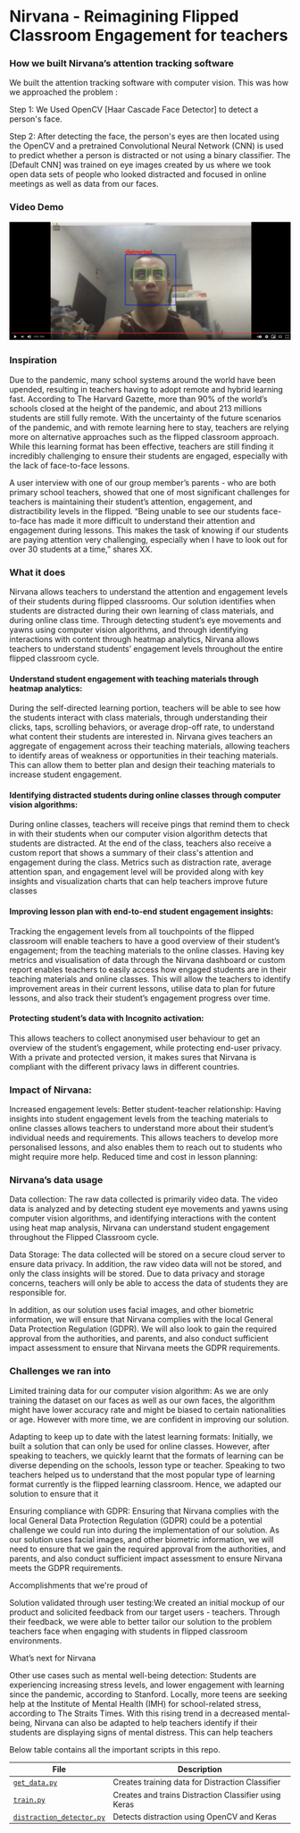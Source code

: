 # Nirvana - Reimagining Flipped Classroom Engagement for teachers

### How we built Nirvana’s attention tracking software

We built the attention tracking software with computer vision. This was how we approached the problem : 

Step 1: We Used OpenCV [Haar Cascade Face Detector] to detect a person's face.

Step 2: After detecting the face, the person's eyes are then located using the OpenCV and a pretrained Convolutional Neural Network (CNN) is used to predict whether a person is distracted or not using a binary classifier. The [Default CNN] was trained on eye images created by us where we took open data sets of people who looked distracted and focused in online meetings as well as data from our faces.

### Video Demo
[![Everything Is AWESOME](additional/demo.png)](https://youtu.be/SJ1-PvWhSbc "Everything Is AWESOME")



### Inspiration
Due to the pandemic, many school systems around the world have been upended, resulting in teachers having to adopt remote and hybrid learning fast. According to The Harvard Gazette, more than 90% of the world’s schools closed at the height of the pandemic, and about 213 millions students are still fully remote. With the uncertainty of the future scenarios of the pandemic, and with remote learning here to stay, teachers are relying more on alternative approaches such as the flipped classroom approach. While this learning format has been effective, teachers are still finding it incredibly challenging to ensure their students are engaged, especially with the lack of face-to-face lessons. 

A user interview with one of our group member’s parents - who are both primary school teachers, showed that one of most significant challenges for teachers is maintaining their student’s attention, engagement, and distractibility levels in the flipped. “Being unable to see our students face-to-face has made it more difficult to understand their attention and engagement during lessons. This makes the task of knowing if our students are paying attention very challenging, especially when I have to look out for over 30 students at a time,” shares XX. 




### What it does 
Nirvana allows teachers to understand the attention and engagement levels of their students during flipped classrooms. Our solution identifies when students are distracted during their own learning of class materials, and during online class time. Through detecting student’s eye movements and yawns using computer vision algorithms, and through identifying interactions with content through heatmap analytics, Nirvana allows teachers to understand students’ engagement levels throughout the entire flipped classroom cycle. 

#### Understand student engagement with teaching materials through heatmap analytics:

 During the self-directed learning portion, teachers will be able to see how the students interact with class materials, through understanding their clicks, taps, scrolling behaviors, or average drop-off rate, to understand what content their students are interested in. Nirvana gives teachers an aggregate of engagement across their teaching materials, allowing teachers to identify areas of weakness or opportunities in their teaching materials. This can allow them to better plan and design their teaching materials to increase student engagement. 

#### Identifying distracted students during online classes through computer vision algorithms: 

During online classes, teachers will receive pings that remind them to check in with their students when our computer vision algorithm detects that students are distracted. At the end of the class, teachers also receive a custom report that shows a summary of their class's attention and engagement during the class. Metrics such as distraction rate, average attention span, and engagement level will be provided along with key insights and visualization charts that can help teachers improve future classes

#### Improving lesson plan with end-to-end student engagement insights: 

Tracking the engagement levels from all touchpoints of the flipped classroom will enable teachers to have a good overview of their student’s engagement; from the teaching materials to the online classes. Having key metrics and visualisation of data through the Nirvana dashboard or custom report enables teachers to easily access how engaged students are in their teaching materials and online classes. This will allow the teachers to identify improvement areas in their current lessons, utilise data to plan for future lessons, and also track their student’s engagement progress over time. 

#### Protecting student’s data with Incognito activation: 

This allows teachers to collect anonymised user behaviour to get an overview of the student’s engagement, while protecting end-user privacy. With a private and protected version, it makes sures that Nirvana is compliant with the different privacy laws in different countries. 



### Impact of Nirvana: 
Increased engagement levels:
Better student-teacher relationship: Having insights into student engagement levels from the teaching materials to online classes allows teachers to understand more about their student’s individual needs and requirements. This allows teachers to develop more personalised lessons, and also enables them to reach out to students who might require more help. 
Reduced time and cost in lesson planning: 


### Nirvana’s data usage

Data collection: The raw data collected is primarily video data. The video data is analyzed and by detecting student eye movements and yawns using computer vision algorithms, and identifying interactions with the content using heat map analysis, Nirvana can understand student engagement throughout the Flipped Classroom cycle.

Data Storage: The data collected will be stored on a secure cloud server to ensure data privacy. In addition, the raw video data will not be stored, and only the class insights will be stored. Due to data privacy and storage concerns, teachers will only be able to access the data of students they are responsible for.

In addition, as our solution uses facial images, and other biometric information, we will ensure that Nirvana complies with the local General Data Protection Regulation (GDPR).  We will also look to gain the required approval from the authorities, and parents, and also conduct sufficient impact assessment to ensure that Nirvana meets the GDPR requirements. 





### Challenges we ran into

Limited training data for our computer vision algorithm: As we are only training the dataset on our faces as well as our own faces, the algorithm might have lower accuracy rate and might be biased to certain nationalities or age. However with more time, we are confident in improving our solution.

Adapting to keep up to date with the latest learning formats: Initially, we built a solution that can only be used for online classes. However, after speaking to teachers, we quickly learnt that the formats of learning can be diverse depending on the schools, lesson type or teacher. Speaking to two teachers helped us to understand that the most popular type of learning format currently is the flipped learning classroom. Hence, we adapted our solution to ensure that it 

Ensuring compliance with GDPR: Ensuring that Nirvana complies with the local General Data Protection Regulation (GDPR) could be a potential challenge we could run into during the implementation of our solution. As our solution uses facial images, and other biometric information, we will need to ensure that we gain the required approval from the authorities, and parents, and also conduct sufficient impact assessment to ensure Nirvana meets the GDPR requirements. 

Accomplishments that we're proud of

Solution validated through user testing:We created an initial mockup of our product and solicited feedback from our target users - teachers. Through their feedback, we were able to better tailor our solution to the problem teachers face when engaging with students in flipped classroom environments.



What’s next for Nirvana

Other use cases such as mental well-being detection: Students are experiencing increasing stress levels, and lower engagement with learning since the pandemic, according to Stanford. Locally, more teens are seeking help at the Institute of Mental Health (IMH) for school-related stress, according to The Straits Times. With this rising trend in a decreased mental-being, Nirvana can also be adapted to help teachers identify if their students are displaying signs of mental distress. This can help teachers 


Below table contains all the important scripts in this repo.

| File  | Description  |
|---|---|
| [`get_data.py`](https://github.com/ExtremelySunnyYK/Lifehack-2021/blob/master/src/get_data.py)  | Creates training data for Distraction Classifier  |
| [`train.py`](https://github.com/johannesharmse/ExtremelySunnyYK/Lifehack-2021/master/src/cnn/train.py)  | Creates and trains Distraction Classifier using Keras  |
| [`distraction_detector.py`](https://github.com/ExtremelySunnyYK/Lifehack-2021/blob/master/src/distraction_detector.py)  | Detects distraction using OpenCV and Keras |
